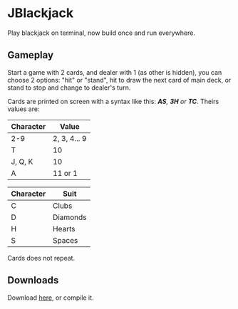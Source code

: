 # JBlackjack

Play blackjack on terminal, now build once and run everywhere.

## Gameplay

Start a game with 2 cards, and dealer with 1 (as other is hidden), you can choose 2 options: "hit" or "stand", hit to draw the next card of main deck, or stand to stop and change to dealer's turn.

Cards are printed on screen with a syntax like this: _**AS**, **3H** or **TC**_. Theirs values are:

Character | Value
----- | ------
2-9 | 2, 3, 4... 9
T | 10
J, Q, K | 10
A | 11 or 1

Character | Suit
----- | ------
C | Clubs
D | Diamonds
H | Hearts
S | Spaces

Cards does not repeat.


## Downloads

Download [here](https://github.com/1chard/JBlackjack/releases), or compile it.


